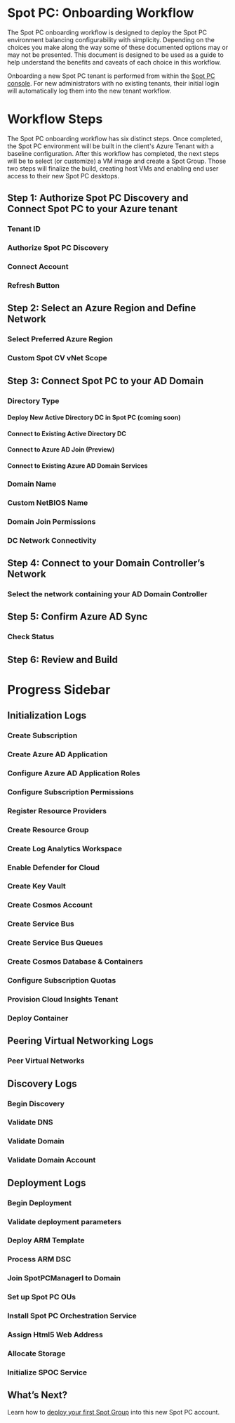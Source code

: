 # Spot PC: Onboarding Workflow
The Spot PC onboarding workflow is designed to deploy the Spot PC environment balancing configurability with simplicity. Depending on the choices you make along the way some of these documented options may or may not be presented. This document is designed to be used as a guide to help understand the benefits and caveats of each choice in this workflow.

Onboarding a new Spot PC tenant is performed from within the [Spot PC console](https://admin.pc.spot.io/). For new administrators with no existing tenants, their initial login will automatically log them into the new tenant workflow.

# Workflow Steps
The Spot PC onboarding workflow has six distinct steps. Once completed, the Spot PC environment will be built in the client's Azure Tenant with a baseline configuration. After this workflow has completed, the next steps will be to select (or customize) a VM image and create a Spot Group. Those two steps will finalize the build, creating host VMs and enabling end user access to their new Spot PC desktops.

## Step 1: Authorize Spot PC Discovery and Connect Spot PC to your Azure tenant
###	Tenant ID
###	Authorize Spot PC Discovery
###	Connect Account
###	Refresh Button
##	Step 2: Select an Azure Region and Define Network
###	Select Preferred Azure Region
###	Custom Spot CV vNet Scope
##	Step 3: Connect Spot PC to your AD Domain
###	Directory Type
####	Deploy New Active Directory DC in Spot PC (coming soon)
####	Connect to Existing Active Directory DC
####	Connect to Azure AD Join (Preview)
####	Connect to Existing Azure AD Domain Services
###	Domain Name
###	Custom NetBIOS Name
###	Domain Join Permissions
###	DC Network Connectivity
##	Step 4: Connect to your Domain Controller’s Network
###	Select the network containing your AD Domain Controller
##	Step 5: Confirm Azure AD Sync
###	Check Status
##	Step 6: Review and Build




# Progress Sidebar
## Initialization Logs
### Create Subscription
### Create Azure AD Application
### Configure Azure AD Application Roles
### Configure Subscription Permissions
### Register Resource Providers
### Create Resource Group
### Create Log Analytics Workspace
### Enable Defender for Cloud
### Create Key Vault
### Create Cosmos Account
### Create Service Bus
### Create Service Bus Queues
### Create Cosmos Database & Containers
### Configure Subscription Quotas
### Provision Cloud Insights Tenant
### Deploy Container
## Peering Virtual Networking Logs
### Peer Virtual Networks
## Discovery Logs
### Begin Discovery
### Validate DNS
### Validate Domain
### Validate Domain Account
## Deployment Logs
### Begin Deployment
### Validate deployment parameters
### Deploy ARM Template
### Process ARM DSC
### Join SpotPCManagerl to Domain
### Set up Spot PC OUs
### Install Spot PC Orchestration Service
### Assign Html5 Web Address
### Allocate Storage
### Initialize SPOC Service

## What’s Next?

Learn how to [deploy your first Spot Group](spot-pc/tutorials/deploy-spot-pc) into this new Spot PC account.
